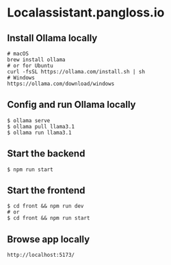 # Localassistant.pangloss.io

## Install Ollama locally
```
# macOS
brew install ollama         
# or for Ubuntu
curl -fsSL https://ollama.com/install.sh | sh
# Windows
https://ollama.com/download/windows
```

## Config and run Ollama locally
```
$ ollama serve
$ ollama pull llama3.1
$ ollama run llama3.1
```

## Start the backend
```
$ npm run start
```

## Start the frontend
```
$ cd front && npm run dev
# or
$ cd front && npm run start
```

## Browse app locally
```
http://localhost:5173/
```